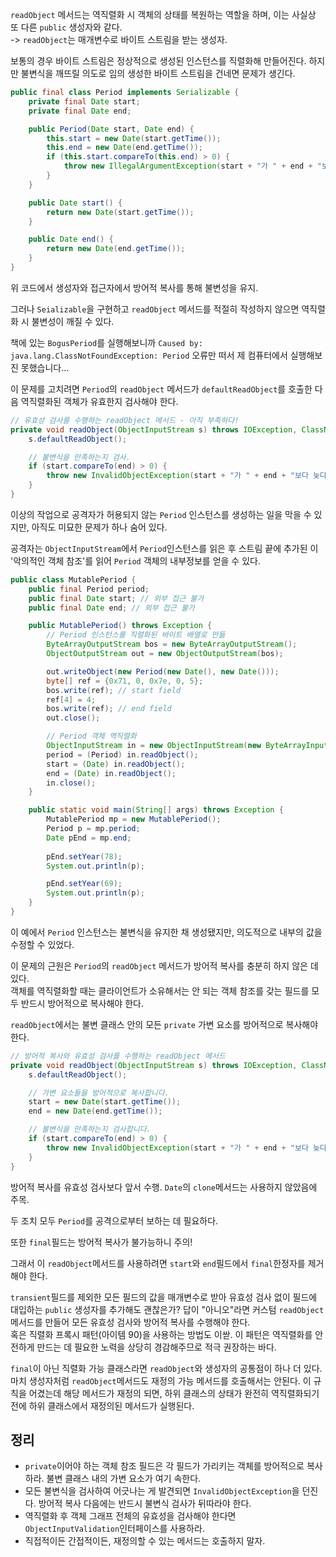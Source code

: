 `readObject` 메서드는 역직렬화 시 객체의 상태를 복원하는 역할을 하며, 이는 사실상 또 다른 `public` 생성자와 같다.  
-> `readObject`는 매개변수로 바이트 스트림을 받는 생성자.

보통의 경우 바이트 스트림은 정상적으로 생성된 인스턴스를 직렬화해 만들어진다. 하지만 불변식을 깨뜨릴 의도로 임의 생성한 바이트 스트림을 건네면 문제가 생긴다.

```java
public final class Period implements Serializable {
    private final Date start;
    private final Date end;

    public Period(Date start, Date end) {
        this.start = new Date(start.getTime());
        this.end = new Date(end.getTime());
        if (this.start.compareTo(this.end) > 0) {
            throw new IllegalArgumentException(start + "가 " + end + "보다 늦다.");
        }
    }

    public Date start() {
        return new Date(start.getTime());
    }

    public Date end() {
        return new Date(end.getTime());
    }
}
```
위 코드에서 생성자와 접근자에서 방어적 복사를 통해 불변성을 유지.

그러나 `Seializable`을 구현하고 `readObject` 메서드를 적절히 작성하지 않으면 역직렬화 시 불변성이 깨질 수 있다.

책에 있는 `BogusPeriod`를 실행해보니까 `Caused by: java.lang.ClassNotFoundException: Period` 오류만 떠서 제 컴퓨터에서 실행해보진 못했습니다...

이 문제를 고치려면 `Period`의 `readObject` 메서드가 `defaultReadObject`를 호출한 다음 역직렬화된 객체가 유효한지 검사해야 한다. 
```java
// 유효성 검사를 수행하는 readObject 메서드 - 아직 부족하다!
private void readObject(ObjectInputStream s) throws IOException, ClassNotFoundException {
    s.defaultReadObject();

    // 불변식을 만족하는지 검사.
    if (start.compareTo(end) > 0) {
        throw new InvalidObjectException(start + "가 " + end + "보다 늦다.");
    }
}
```
이상의 작업으로 공격자가 허용되지 않는 `Period` 인스턴스를 생성하는 일을 막을 수 있지만, 아직도 미묘한 문제가 하나 숨어 있다.

공격자는 `ObjectInputStream`에서 `Period`인스턴스를 읽은 후 스트림 끝에 추가된 이 '악의적인 객체 참조'를 읽어 `Period` 객체의 내부정보를 얻을 수 있다.

```java
public class MutablePeriod {
    public final Period period;
    public final Date start; // 외부 접근 불가
    public final Date end; // 외부 접근 불가

    public MutablePeriod() throws Exception {
        // Period 인스턴스를 직렬화된 바이트 배열로 만듦
        ByteArrayOutputStream bos = new ByteArrayOutputStream();
        ObjectOutputStream out = new ObjectOutputStream(bos);

        out.writeObject(new Period(new Date(), new Date()));
        byte[] ref = {0x71, 0, 0x7e, 0, 5};
        bos.write(ref); // start field
        ref[4] = 4;
        bos.write(ref); // end field
        out.close();

        // Period 객체 역직렬화
        ObjectInputStream in = new ObjectInputStream(new ByteArrayInputStream(bos.toByteArray()));
        period = (Period) in.readObject();
        start = (Date) in.readObject();
        end = (Date) in.readObject();
        in.close();
    }

    public static void main(String[] args) throws Exception {
        MutablePeriod mp = new MutablePeriod();
        Period p = mp.period;
        Date pEnd = mp.end;
        
        pEnd.setYear(78);
        System.out.println(p);

		pEnd.setYear(69);
        System.out.println(p);
    }
}
```
이 예에서 `Period` 인스턴스는 불변식을 유지한 채 생성됐지만, 의도적으로 내부의 값을 수정할 수 있었다.

이 문제의 근원은 `Period`의 `readObject` 메서드가 방어적 복사를 충분히 하지 않은 데 있다.  
객체를 역직렬화할 때는 클라이언트가 소유해서는 안 되는 객체 참조를 갖는 필드를 모두 반드시 방어적으로 복사해야 한다.

`readObject`에서는 불변 클래스 안의 모든 `private` 가변 요소를 방어적으로 복사해야 한다.
```java
// 방어적 복사와 유효성 검사를 수행하는 readObject 메서드
private void readObject(ObjectInputStream s) throws IOException, ClassNotFoundException {
    s.defaultReadObject();

    // 가변 요소들을 방어적으로 복사합니다.
	start = new Date(start.getTime());
	end = new Date(end.getTime());

    // 불변식을 만족하는지 검사합니다.
    if (start.compareTo(end) > 0) {
        throw new InvalidObjectException(start + "가 " + end + "보다 늦다.");
    }
}
```
방어적 복사를 유효성 검사보다 앞서 수행. `Date`의 `clone`메서드는 사용하지 않았음에 주목.

두 조치 모두 `Period`를 공격으로부터 보하는 데 필요하다.

또한 `final`필드는 방어적 복사가 불가능하니 주의!

그래서 이 `readObject`메서드를 사용하려면 `start`와 `end`필드에서 `final`한정자를 제거해야 한다.

`transient`필드를 제외한 모든 필드의 값을 매개변수로 받아 유효성 검사 없이 필드에 대입하는 `public` 생성자를 추가해도 괜찮은가? 답이 "아니오"라면 커스텀 `readObject`메서드를 만들어 모든 유효성 검사와 방어적 복사를 수행해야 한다.  
혹은 직렬화 프록시 패턴(아이템 90)을 사용하는 방법도 이싿. 이 패턴은 역직렬화를 안전하게 만드는 데 필요한 노력을 상당히 경감해주므로 적극 권장하는 바다.

`final`이 아닌 직렬화 가능 클래스라면 `readObject`와 생성자의 공통점이 하나 더 있다. 마치 생성자처럼 `readObject`메서드도 재정의 가능 메서드를 호출해서는 안된다. 이 규칙을 어겼는데 해당 메서드가 재정의 되면, 하위 클래스의 상태가 완전히 역직렬화되기 전에 하위 클래스에서 재정의된 메서드가 실행된다.

## 정리
- `private`이어야 하는 객체 참조 필드은 각 필드가 가리키는 객체를 방어적으로 복사하라. 불변 클래스 내의 가변 요소가 여기 속한다.
- 모든 불변식을 검사하여 어긋나는 게 발견되면 `InvalidObjectException`을 던진다. 방어적 복사 다음에는 반드시 불변식 검사가 뒤따라야 한다.
- 역직렬화 후 객체 그래프 전체의 유효성을 검사해야 한다면 `ObjectInputValidation`인터페이스를 사용하라.
- 직접적이든 간접적이든, 재정의할 수 있는 메서드는 호출하지 말자.
